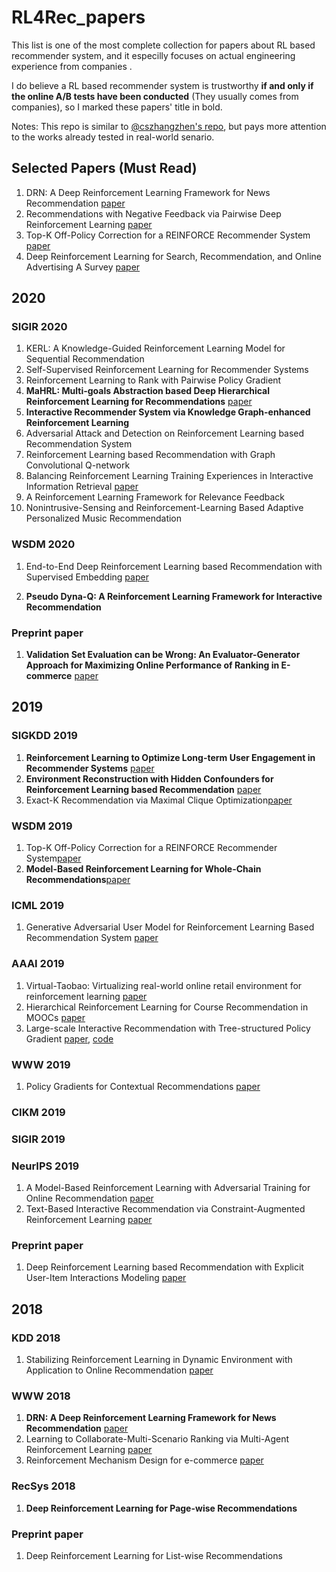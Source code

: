 # RL4Rec_papers

This list is one of the most complete collection for papers about RL based recommender system, and  it especilly focuses on actual engineering experience from companies .

I do believe a RL based recommender system is trustworthy **if and only if the online A/B tests have been conducted** (They usually comes from companies), so I marked these papers' title in bold.

Notes: This repo is similar to [@cszhangzhen's repo](https://github.com/cszhangzhen/DRL4Recsys),  but pays more attention to the works already tested in real-world senario.

## Selected Papers (Must Read)

  1. DRN: A Deep Reinforcement Learning Framework for News Recommendation [paper](http://www.personal.psu.edu/~gjz5038/paper/www2018_reinforceRec/www2018_reinforceRec.pdf)
  2. Recommendations with Negative Feedback via Pairwise Deep Reinforcement Learning [paper](https://arxiv.org/abs/1802.06501)
  3. Top-K Off-Policy Correction for a REINFORCE Recommender System [paper](https://arxiv.org/pdf/1812.02353.pdf)
  4. Deep Reinforcement Learning for Search, Recommendation, and Online Advertising A Survey [paper](https://arxiv.org/abs/1812.07127)

## 2020 

### SIGIR 2020
  1. KERL: A Knowledge-Guided Reinforcement Learning Model for Sequential Recommendation
  2. Self-Supervised Reinforcement Learning for Recommender Systems
  3. Reinforcement Learning to Rank with Pairwise Policy Gradient
  4. **MaHRL: Multi-goals Abstraction based Deep Hierarchical Reinforcement Learning for Recommendations** [paper](https://arxiv.org/pdf/1903.09374.pdf)
  5. **Interactive Recommender System via Knowledge Graph-enhanced Reinforcement Learning**
  6. Adversarial Attack and Detection on Reinforcement Learning based Recommendation System
  7. Reinforcement Learning based Recommendation with Graph Convolutional Q-network
  8. Balancing Reinforcement Learning Training Experiences in Interactive Information Retrieval [paper](https://arxiv.org/pdf/2006.03185.pdf)
  9. A Reinforcement Learning Framework for Relevance Feedback
  10. Nonintrusive-Sensing and Reinforcement-Learning Based Adaptive Personalized Music Recommendation

### WSDM 2020
  1. End-to-End Deep Reinforcement Learning based Recommendation with Supervised Embedding [paper](https://dl.acm.org/doi/pdf/10.1145/3336191.3371858)

  2. **Pseudo Dyna-Q: A Reinforcement Learning Framework for Interactive Recommendation**

### Preprint paper
  1. **Validation Set Evaluation can be Wrong: An Evaluator-Generator Approach for Maximizing Online Performance of Ranking in E-commerce**  [paper](https://arxiv.org/abs/2003.11941)

## 2019
### SIGKDD 2019
  1. **Reinforcement Learning to Optimize Long-term User Engagement in Recommender Systems** [paper](https://arxiv.org/abs/1902.05570)
  2. **Environment Reconstruction with Hidden Confounders for Reinforcement Learning based Recommendation** [paper](https://www.kdd.org/kdd2019/accepted-papers/view/reinforcement-learning-to-optimize-long-term-user-engagement-in-recommender)
  3. Exact-K Recommendation via Maximal Clique Optimization[paper](https://arxiv.org/pdf/1905.07089.pdf)

### WSDM 2019
  1. Top-K Off-Policy Correction for a REINFORCE Recommender System[paper](https://arxiv.org/pdf/1812.02353.pdf)
  2. **Model-Based Reinforcement Learning for Whole-Chain Recommendations**[paper](https://arxiv.org/pdf/1902.03987.pdf)

### ICML 2019
  1. Generative Adversarial User Model for Reinforcement Learning Based Recommendation System [paper](http://proceedings.mlr.press/v97/chen19f/chen19f.pdf)
### AAAI 2019
  1. Virtual-Taobao: Virtualizing real-world online retail environment for reinforcement learning [paper](https://arxiv.org/abs/1805.10000)
  2. Hierarchical Reinforcement Learning for Course Recommendation in MOOCs [paper](https://xiaojingzi.github.io/publications/AAAI19-zhang-et-al-HRL.pdf)
  3. Large-scale Interactive Recommendation with Tree-structured Policy Gradient [paper](https://arxiv.org/abs/1811.05869), [code](https://github.com/chenhaokun/TPGR)

### WWW 2019
  1. Policy Gradients for Contextual Recommendations [paper](https://arxiv.org/pdf/1802.04162.pdf)

### CIKM 2019
### SIGIR 2019

### NeurIPS 2019
  1. A Model-Based Reinforcement Learning with Adversarial Training for Online Recommendation [paper](http://papers.nips.cc/paper/9257-a-model-based-reinforcement-learning-with-adversarial-training-for-online-recommendation.pdf)
  2. Text-Based Interactive Recommendation via Constraint-Augmented Reinforcement Learning [paper](http://people.ee.duke.edu/~lcarin/Ruiyi_NeurIPS2019.pdf)

### Preprint paper
  1. Deep Reinforcement Learning based Recommendation with Explicit User-Item Interactions Modeling [paper](https://arxiv.org/pdf/1810.12027.pdf)
## 2018
### KDD 2018
  1. Stabilizing Reinforcement Learning in Dynamic Environment with Application to Online Recommendation [paper](https://dl.acm.org/doi/10.1145/3219819.3220122)

### WWW 2018
  1. **DRN: A Deep Reinforcement Learning Framework for News Recommendation** [paper](http://www.personal.psu.edu/~gjz5038/paper/www2018_reinforceRec/www2018_reinforceRec.pdf)
  2. Learning to Collaborate-Multi-Scenario Ranking via Multi-Agent Reinforcement Learning [paper](https://arxiv.org/abs/1809.06260)
  3. Reinforcement Mechanism Design for e-commerce [paper](https://arxiv.org/pdf/1708.07607.pdf)

### RecSys 2018
  1. **Deep Reinforcement Learning for Page-wise Recommendations**

### Preprint paper
  1. Deep Reinforcement Learning for List-wise Recommendations






